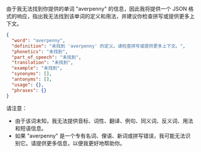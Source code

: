 由于我无法找到你提供的单词 "averpenny" 的信息，因此我将提供一个 JSON 格式的响应，指出我无法找到该单词的定义和用法，并建议你检查拼写或提供更多上下文。

```json
{
  "word": "averpenny",
  "definition": "未找到 'averpenny' 的定义。请检查拼写或提供更多上下文。",
  "phonetics": "未找到",
  "part_of_speech": "未找到",
  "translation": "未找到",
  "example": "未找到",
  "synonyms": [],
  "antonyms": [],
  "usage": {},
  "phrases": {}
}
```

请注意：

*   由于该词未知，我无法提供音标、词性、翻译、例句、同义词、反义词、用法和短语信息。
*   如果 "averpenny" 是一个专有名词、俚语、新词或拼写错误，我可能无法识别它。请提供更多信息，以便我更好地帮助你。 